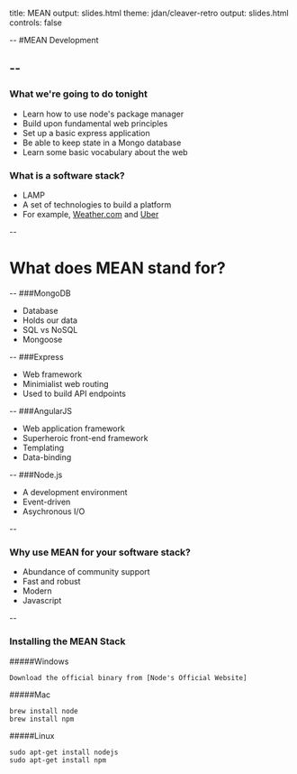 title: MEAN
output: slides.html
theme: jdan/cleaver-retro
output: slides.html
controls: false

--
#MEAN Development

--
--
### What we're going to do tonight
* Learn how to use node's package manager
* Build upon fundamental web principles
* Set up a basic express application
* Be able to keep state in a Mongo database
* Learn some basic vocabulary about the web 


### What is a software stack?

* LAMP
* A set of technologies to build a platform
* For example, [Weather.com] and [Uber]

[Weather.com]: https://weather.com/
[Uber]: https://www.uber.com/
--
# What does MEAN stand for?
--
###MongoDB
* Database 
* Holds our data
* SQL vs NoSQL 
* Mongoose

--
###Express
* Web framework
* Minimialist web routing 
* Used to build API endpoints 

--
###AngularJS
* Web application framework
* Superheroic front-end framework
* Templating
* Data-binding




--
###Node.js
* A development environment
* Event-driven
* Asychronous I/O


--
### Why use MEAN for your software stack?
* Abundance of community support
* Fast and robust
* Modern
* Javascript

--

### Installing the MEAN Stack
#####Windows
```
Download the official binary from [Node's Official Website]
```
#####Mac
```
brew install node 
brew install npm 
```
#####Linux
```
sudo apt-get install nodejs
sudo apt-get install npm
```

[Node's Official Website]: https://nodejs.org/en/



